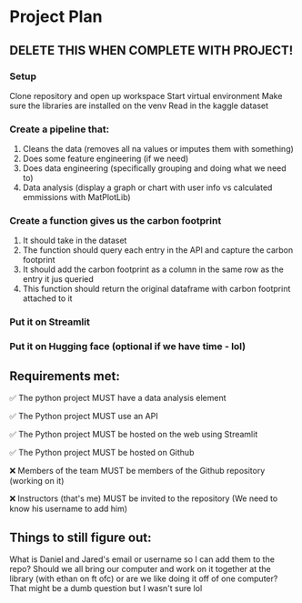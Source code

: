 # Project Plan
## DELETE THIS WHEN COMPLETE WITH PROJECT!

### Setup
Clone repository and open up workspace
Start virtual environment
Make sure the libraries are installed on the venv
Read in the kaggle dataset

### Create a pipeline that:
1. Cleans the data (removes all na values or imputes them with something)
2. Does some feature engineering (if we need)
3. Does data engineering (specifically grouping and doing what we need to)
4. Data analysis (display a graph or chart with user info vs calculated emmissions with MatPlotLib)

### Create a function gives us the carbon footprint
1. It should take in the dataset 
2. The function should query each entry in the API and capture the carbon footprint
3. It should add the carbon footprint as a column in the same row as the entry it jus queried
4. This function should return the original dataframe with carbon footprint attached to it

### Put it on Streamlit

### Put it on Hugging face (optional if we have time - lol)

## Requirements met:
✅ The python project MUST have a data analysis element

✅ The Python project MUST use an API

✅ The Python project MUST be hosted on the web using Streamlit

✅ The Python project MUST be hosted on Github

❌ Members of the team MUST be members of the Github repository (working on it)

❌ Instructors (that's me) MUST be invited to the repository (We need to know his username to add him)

## Things to still figure out:
What is Daniel and Jared's email or username so I can add them to the repo?
Should we all bring our computer and work on it together at the library (with ethan on ft ofc) 
  or are we like doing it off of one computer? That might be a dumb question but I wasn't sure lol
